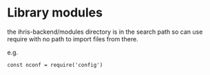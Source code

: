 # Library modules

the ihris-backend/modules directory is in the search path so can use require with no
path to import files from there.

e.g. 
```
const nconf = require('config')
```
